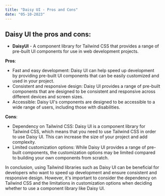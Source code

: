 ```yaml
---
title: "Daisy UI - Pros and Cons"
date: "05-10-2023"
---
```


## Daisy UI the pros and cons:

- **DaisyUI** - A component library for Tailwind CSS that provides a range of pre-built UI components for use in web development projects.

**Pros**:

- Fast and easy development: Daisy UI can help speed up development by providing pre-built UI components that can be easily customized and used in your project.
- Consistent and responsive design: Daisy UI provides a range of pre-built components that are designed to be consistent and responsive across different devices and screen sizes.
- Accessible: Daisy UI's components are designed to be accessible to a wide range of users, including those with disabilities.

**Cons**:

- Dependency on Tailwind CSS: Daisy UI is a component library for Tailwind CSS, which means that you need to use Tailwind CSS in order to use Daisy UI. This can increase the size of your project and add complexity.
- Limited customization options: While Daisy UI provides a range of pre-built components, the customization options may be limited compared to building your own components from scratch.

In conclusion, using Tailwind libraries such as Daisy UI can be beneficial for developers who want to speed up development and ensure consistent and responsive design.
However, it's important to consider the dependency on Tailwind CSS and the limitations in customization options when deciding whether to use a component library like Daisy UI.
